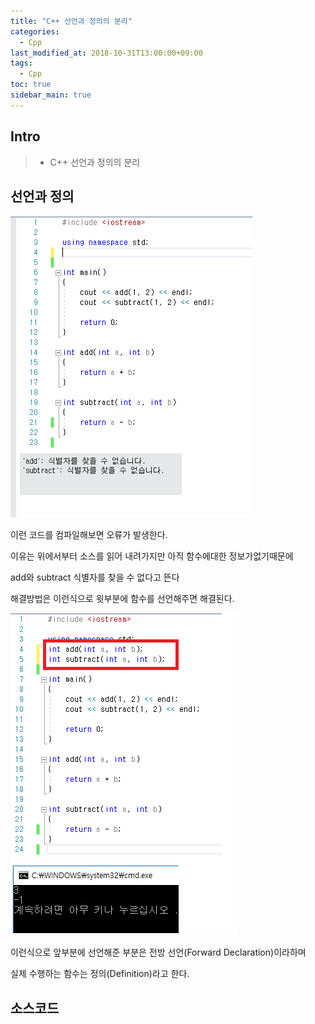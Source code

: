 ```yaml
---
title: "C++ 선언과 정의의 분리"
categories: 
  - Cpp
last_modified_at: 2018-10-31T13:00:00+09:00
tags: 
  - Cpp
toc: true
sidebar_main: true
---
```


## Intro

> - C++ 선언과 정의의 분리

## 선언과 정의


![cp](https://github.com/lesslate/lesslate.github.io/blob/master/assets/img/cpp/declare.png?raw=true)

이런 코드를 컴파일해보면 오류가 발생한다.

이유는 위에서부터 소스를 읽어 내려가지만 아직 함수에대한 정보가없기때문에

add와 subtract 식별자를 찾을 수 없다고 뜬다

해결방법은 이런식으로 윗부분에 함수를 선언해주면 해결된다.

![cp2](https://github.com/lesslate/lesslate.github.io/blob/master/assets/img/cpp/declare2.png?raw=true)


이런식으로 앞부분에 선언해준 부분은 전방 선언(Forward Declaration)이라하며

실제 수행하는 함수는 정의(Definition)라고 한다.


## 소스코드

<script src="https://gist.github.com/lesslate/bd83bb728e6ab0458cd72b1d68344030.js"></script>